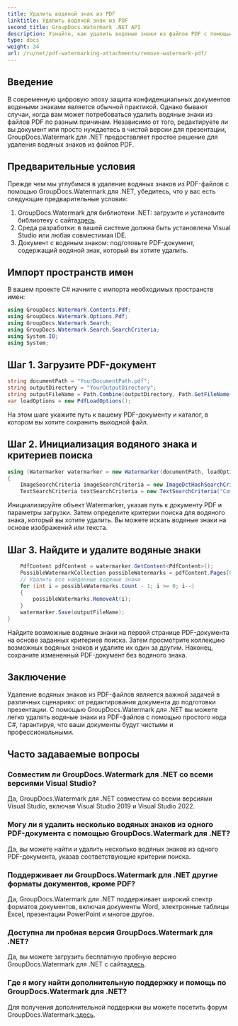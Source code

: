 ```yaml
---
title: Удалить водяной знак из PDF
linktitle: Удалить водяной знак из PDF
second_title: GroupDocs.Watermark .NET API
description: Узнайте, как удалить водяные знаки из файлов PDF с помощью GroupDocs.Watermark для .NET. Простые шаги для профессионального редактирования документов.
type: docs
weight: 34
url: /ru/net/pdf-watermarking-attachments/remove-watermark-pdf/
---
```

## Введение
В современную цифровую эпоху защита конфиденциальных документов водяными знаками является обычной практикой. Однако бывают случаи, когда вам может потребоваться удалить водяные знаки из файлов PDF по разным причинам. Независимо от того, редактируете ли вы документ или просто нуждаетесь в чистой версии для презентации, GroupDocs.Watermark для .NET предоставляет простое решение для удаления водяных знаков из файлов PDF.
## Предварительные условия
Прежде чем мы углубимся в удаление водяных знаков из PDF-файлов с помощью GroupDocs.Watermark для .NET, убедитесь, что у вас есть следующие предварительные условия:
1.  GroupDocs.Watermark для библиотеки .NET: загрузите и установите библиотеку с сайта[здесь](https://releases.groupdocs.com/Watermark/net/).
2. Среда разработки: в вашей системе должна быть установлена Visual Studio или любая совместимая IDE.
3. Документ с водяным знаком: подготовьте PDF-документ, содержащий водяной знак, который вы хотите удалить.

## Импорт пространств имен
В вашем проекте C# начните с импорта необходимых пространств имен:
```csharp
using GroupDocs.Watermark.Contents.Pdf;
using GroupDocs.Watermark.Options.Pdf;
using GroupDocs.Watermark.Search;
using GroupDocs.Watermark.Search.SearchCriteria;
using System.IO;
using System;
```
## Шаг 1. Загрузите PDF-документ
```csharp
string documentPath = "YourDocumentPath.pdf";
string outputDirectory = "YourOutputDirectory";
string outputFileName = Path.Combine(outputDirectory, Path.GetFileName(documentPath));
var loadOptions = new PdfLoadOptions();
```
На этом шаге укажите путь к вашему PDF-документу и каталог, в котором вы хотите сохранить выходной файл.
## Шаг 2. Инициализация водяного знака и критериев поиска
```csharp
using (Watermarker watermarker = new Watermarker(documentPath, loadOptions))
{
    ImageSearchCriteria imageSearchCriteria = new ImageDctHashSearchCriteria(Constants.LogoPng);
    TextSearchCriteria textSearchCriteria = new TextSearchCriteria("Company Name");
```
Инициализируйте объект Watermarker, указав путь к документу PDF и параметры загрузки. Затем определите критерии поиска для водяного знака, который вы хотите удалить. Вы можете искать водяные знаки на основе изображений или текста.
## Шаг 3. Найдите и удалите водяные знаки
```csharp
    PdfContent pdfContent = watermarker.GetContent<PdfContent>();
    PossibleWatermarkCollection possibleWatermarks = pdfContent.Pages[0].Search(imageSearchCriteria.Or(textSearchCriteria));
    // Удалить все найденные водяные знаки
    for (int i = possibleWatermarks.Count - 1; i >= 0; i--)
    {
        possibleWatermarks.RemoveAt(i);
    }
    watermarker.Save(outputFileName);
}
```
Найдите возможные водяные знаки на первой странице PDF-документа на основе заданных критериев поиска. Затем просмотрите коллекцию возможных водяных знаков и удалите их один за другим. Наконец, сохраните измененный PDF-документ без водяного знака.

## Заключение
Удаление водяных знаков из PDF-файлов является важной задачей в различных сценариях: от редактирования документа до подготовки презентации. С помощью GroupDocs.Watermark для .NET вы можете легко удалять водяные знаки из PDF-файлов с помощью простого кода C#, гарантируя, что ваши документы будут чистыми и профессиональными.
## Часто задаваемые вопросы
### Совместим ли GroupDocs.Watermark для .NET со всеми версиями Visual Studio?
Да, GroupDocs.Watermark для .NET совместим со всеми версиями Visual Studio, включая Visual Studio 2019 и Visual Studio 2022.
### Могу ли я удалить несколько водяных знаков из одного PDF-документа с помощью GroupDocs.Watermark для .NET?
Да, вы можете найти и удалить несколько водяных знаков из одного PDF-документа, указав соответствующие критерии поиска.
### Поддерживает ли GroupDocs.Watermark для .NET другие форматы документов, кроме PDF?
Да, GroupDocs.Watermark для .NET поддерживает широкий спектр форматов документов, включая документы Word, электронные таблицы Excel, презентации PowerPoint и многое другое.
### Доступна ли пробная версия GroupDocs.Watermark для .NET?
 Да, вы можете загрузить бесплатную пробную версию GroupDocs.Watermark для .NET с сайта[здесь](https://releases.groupdocs.com/).
### Где я могу найти дополнительную поддержку и помощь по GroupDocs.Watermark для .NET?
 Для получения дополнительной поддержки вы можете посетить форум GroupDocs.Watermark.[здесь](https://forum.groupdocs.com/c/watermark/19).